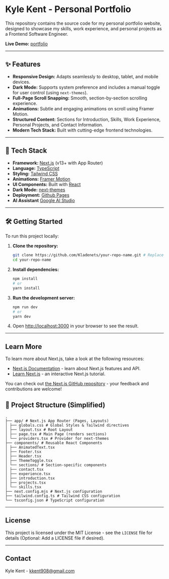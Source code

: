 # Kyle Kent - Personal Portfolio

<!-- ![Portfolio Screenshot](placeholder.png): Replace placeholder.png with an actual screenshot link after deploying or locally -->

This repository contains the source code for my personal portfolio website, designed to showcase my skills, work experience, and personal projects as a Frontend Software Engineer.

**Live Demo:** [portfolio](https://kladenets.github.io/portfolio/) <!-- Replace with your actual deployment link -->

---

## ✨ Features

- **Responsive Design:** Adapts seamlessly to desktop, tablet, and mobile devices.
- **Dark Mode:** Supports system preference and includes a manual toggle for user control (using `next-themes`).
- **Full-Page Scroll Snapping:** Smooth, section-by-section scrolling experience.
- **Animations:** Subtle and engaging animations on scroll using Framer Motion.
- **Structured Content:** Sections for Introduction, Skills, Work Experience, Personal Projects, and Contact Information.
- **Modern Tech Stack:** Built with cutting-edge frontend technologies.

---

## 🚀 Tech Stack

- **Framework:** [Next.js](https://nextjs.org/) (v13+ with App Router)
- **Language:** [TypeScript](https://www.typescriptlang.org/)
- **Styling:** [Tailwind CSS](https://tailwindcss.com/)
- **Animations:** [Framer Motion](https://www.framer.com/motion/)
- **UI Components:** Built with [React](https://reactjs.org/)
- **Dark Mode:** [next-themes](https://github.com/pacocoursey/next-themes)
- **Deployment:** [Github Pages](https://docs.github.com/en/pages)
- **AI Assistant** [Google AI Studio](https://aistudio.google.com/welcome)

---

## 🛠️ Getting Started

To run this project locally:

1.  **Clone the repository:**

    ```bash
    git clone https://github.com/Kladenets/your-repo-name.git # Replace with your repo URL
    cd your-repo-name
    ```

2.  **Install dependencies:**

    ```bash
    npm install
    # or
    yarn install
    ```

3.  **Run the development server:**

    ```bash
    npm run dev
    # or
    yarn dev
    ```

4.  Open [http://localhost:3000](http://localhost:3000) in your browser to see the result.

---

## Learn More

To learn more about Next.js, take a look at the following resources:

- [Next.js Documentation](https://nextjs.org/docs) - learn about Next.js features and API.
- [Learn Next.js](https://nextjs.org/learn) - an interactive Next.js tutorial.

You can check out [the Next.js GitHub repository](https://github.com/vercel/next.js) - your feedback and contributions are welcome!

## 📂 Project Structure (Simplified)
```
.
├── app/ # Next.js App Router (Pages, Layouts)
│ ├── globals.css # Global Styles & Tailwind directives
│ ├── layout.tsx # Root Layout
│ ├── page.tsx # Main Page (renders sections)
│ └── providers.tsx # Provider for next-themes
├── components/ # Reusable React Components
│ ├── AnimatedText.tsx
│ ├── Footer.tsx
│ ├── Header.tsx
│ ├── ThemeToggle.tsx
│ └── sections/ # Section-specific components
│ ├── contact.tsx
│ ├── experience.tsx
│ ├── introduction.tsx
│ ├── projects.tsx
│ └── skills.tsx
├── next.config.mjs # Next.js configuration
├── tailwind.config.ts # Tailwind CSS configuration
└── tsconfig.json # TypeScript configuration
```
---

## License

This project is licensed under the MIT License - see the `LICENSE` file for details (Optional: Add a LICENSE file if desired).

---

## Contact

Kyle Kent - [kkent908@gmail.com](mailto:kkent908@gmail.com)
